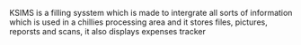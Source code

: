 KSIMS is a filling sysstem which is made to intergrate all sorts of information which is used in a chillies processing area and it stores files, pictures, reporsts and scans, it also displays expenses tracker
